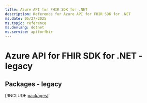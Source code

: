 ```yaml
---
title: Azure API for FHIR SDK for .NET
description: Reference for Azure API for FHIR SDK for .NET
ms.date: 05/27/2025
ms.topic: reference
ms.devlang: dotnet
ms.service: apiforfhir
---
```

# Azure API for FHIR SDK for .NET - legacy
## Packages - legacy
[!INCLUDE [packages](api-for-fhir-index.md)]